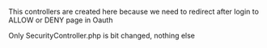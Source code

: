 This controllers are created here because we need to redirect after login to ALLOW or DENY page in Oauth

Only SecurityController.php is bit changed, nothing else

